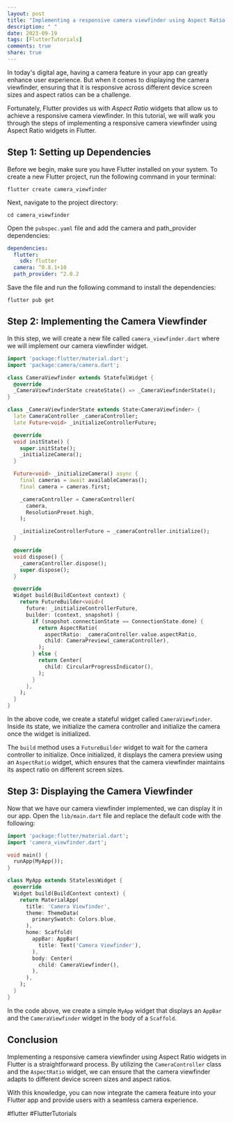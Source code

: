 ```yaml
---
layout: post
title: "Implementing a responsive camera viewfinder using Aspect Ratio widgets in Flutter"
description: " "
date: 2023-09-19
tags: [FlutterTutorials]
comments: true
share: true
---
```


In today's digital age, having a camera feature in your app can greatly enhance user experience. But when it comes to displaying the camera viewfinder, ensuring that it is responsive across different device screen sizes and aspect ratios can be a challenge.

Fortunately, Flutter provides us with *Aspect Ratio* widgets that allow us to achieve a responsive camera viewfinder. In this tutorial, we will walk you through the steps of implementing a responsive camera viewfinder using Aspect Ratio widgets in Flutter.

## Step 1: Setting up Dependencies

Before we begin, make sure you have Flutter installed on your system. To create a new Flutter project, run the following command in your terminal:

```
flutter create camera_viewfinder
```

Next, navigate to the project directory:

```
cd camera_viewfinder
```

Open the `pubspec.yaml` file and add the camera and path_provider dependencies:

```yaml
dependencies:
  flutter:
    sdk: flutter
  camera: ^0.8.1+10
  path_provider: ^2.0.2
```

Save the file and run the following command to install the dependencies:

```
flutter pub get
```

## Step 2: Implementing the Camera Viewfinder

In this step, we will create a new file called `camera_viewfinder.dart` where we will implement our camera viewfinder widget.

```dart
import 'package:flutter/material.dart';
import 'package:camera/camera.dart';

class CameraViewfinder extends StatefulWidget {
  @override
  _CameraViewfinderState createState() => _CameraViewfinderState();
}

class _CameraViewfinderState extends State<CameraViewfinder> {
  late CameraController _cameraController;
  late Future<void> _initializeControllerFuture;

  @override
  void initState() {
    super.initState();
    _initializeCamera();
  }

  Future<void> _initializeCamera() async {
    final cameras = await availableCameras();
    final camera = cameras.first;

    _cameraController = CameraController(
      camera,
      ResolutionPreset.high,
    );

    _initializeControllerFuture = _cameraController.initialize();
  }

  @override
  void dispose() {
    _cameraController.dispose();
    super.dispose();
  }

  @override
  Widget build(BuildContext context) {
    return FutureBuilder<void>(
      future: _initializeControllerFuture,
      builder: (context, snapshot) {
        if (snapshot.connectionState == ConnectionState.done) {
          return AspectRatio(
            aspectRatio: _cameraController.value.aspectRatio,
            child: CameraPreview(_cameraController),
          );
        } else {
          return Center(
            child: CircularProgressIndicator(),
          );
        }
      },
    );
  }
}
```

In the above code, we create a stateful widget called `CameraViewfinder`. Inside its state, we initialize the camera controller and initialize the camera once the widget is initialized.

The `build` method uses a `FutureBuilder` widget to wait for the camera controller to initialize. Once initialized, it displays the camera preview using an `AspectRatio` widget, which ensures that the camera viewfinder maintains its aspect ratio on different screen sizes.

## Step 3: Displaying the Camera Viewfinder

Now that we have our camera viewfinder implemented, we can display it in our app. Open the `lib/main.dart` file and replace the default code with the following:

```dart
import 'package:flutter/material.dart';
import 'camera_viewfinder.dart';

void main() {
  runApp(MyApp());
}

class MyApp extends StatelessWidget {
  @override
  Widget build(BuildContext context) {
    return MaterialApp(
      title: 'Camera Viewfinder',
      theme: ThemeData(
        primarySwatch: Colors.blue,
      ),
      home: Scaffold(
        appBar: AppBar(
          title: Text('Camera Viewfinder'),
        ),
        body: Center(
          child: CameraViewfinder(),
        ),
      ),
    );
  }
}
```

In the code above, we create a simple `MyApp` widget that displays an `AppBar` and the `CameraViewfinder` widget in the body of a `Scaffold`.

## Conclusion

Implementing a responsive camera viewfinder using Aspect Ratio widgets in Flutter is a straightforward process. By utilizing the `CameraController` class and the `AspectRatio` widget, we can ensure that the camera viewfinder adapts to different device screen sizes and aspect ratios.

With this knowledge, you can now integrate the camera feature into your Flutter app and provide users with a seamless camera experience.

#flutter #FlutterTutorials